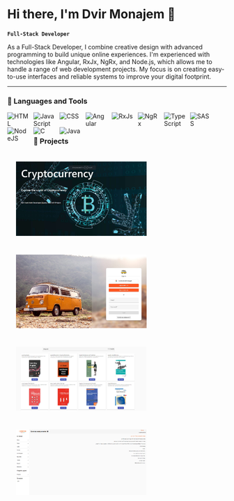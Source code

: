# Hi there, I'm Dvir Monajem 👋

**`Full-Stack Developer `**

As a Full-Stack Developer, I combine creative design with advanced programming to build unique online experiences. 
 I'm experienced with technologies like Angular, RxJx, NgRx, and Node.js, which allows me to handle a range of web development projects. 
My focus is on creating easy-to-use interfaces and reliable systems to improve your digital footprint.

---

### 🧰 Languages and Tools

<img align="left" alt="HTML" width="50px" style="padding-right:10px;" src="https://cdn.jsdelivr.net/gh/devicons/devicon/icons/html5/html5-plain.svg" />
<img align="left" alt="JavaScript" width="50px" style="padding-right:10px;" src="https://cdn.jsdelivr.net/gh/devicons/devicon/icons/javascript/javascript-plain.svg" />
<img align="left" alt="CSS" width="50px" style="padding-right:10px;" src="https://cdn.jsdelivr.net/gh/devicons/devicon/icons/css3/css3-plain.svg" />
<img align="left" alt="Angular" width="50px" style="padding-right:10px;" src="https://cdn.jsdelivr.net/gh/devicons/devicon/icons/angularjs/angularjs-plain.svg" />
<img align="left" alt="RxJs" width="50px" style="padding-right:10px;" src="https://cdn.jsdelivr.net/gh/devicons/devicon@latest/icons/rxjs/rxjs-original.svg" />
<img align="left" alt="NgRx" width="50px" style="padding-right:10px;" src="https://cdn.jsdelivr.net/gh/devicons/devicon@latest/icons/ngrx/ngrx-original.svg" />
<img align="left" alt="TypeScript" width="50px" style="padding-right:10px;" src="https://cdn.jsdelivr.net/gh/devicons/devicon/icons/typescript/typescript-plain.svg" />
<img align="left" alt="SASS" width="50px" style="padding-right:10px;" src="https://cdn.jsdelivr.net/gh/devicons/devicon/icons/sass/sass-original.svg" />
<img align="left" alt="NodeJS" width="50px" style="padding-right:10px;" src="https://cdn.jsdelivr.net/gh/devicons/devicon/icons/nodejs/nodejs-original.svg" />
<img align="left" alt="C" width="50px" style="padding-right:10px;" src="https://cdn.jsdelivr.net/gh/devicons/devicon/icons/c/c-line.svg" />
<img align="left" alt="Java" width="50px" style="padding-right:10px;" src="https://cdn.jsdelivr.net/gh/devicons/devicon/icons/java/java-original.svg"/>
<br />

#

### 🔭 Projects

<a href="https://coincryptohub.web.app/" target="_blank" style="display: inline-block; margin: 10px;">
  <img src="https://github.com/DvirMon/DvirMon/blob/main/coins-app.png" alt="Crypto-Coins" width="300" style="padding: 10px;">
</a>

<a href="https://travel-on-811d5.firebaseapp.com/" target="_blank" style="display: inline-block; margin: 10px;">
  <img src="https://github.com/DvirMon/DvirMon/blob/main/travel-app.png" alt="Travel-On" width="300" style="padding: 10px;">
</a>

<a href="https://https://ng-books-scape.firebaseapp.com" target="_blank" style="display: inline-block; margin: 10px;">
  <img src="https://github.com/DvirMon/DvirMon/blob/main/books-scape-app.png" alt="Books-Scape" width="300" style="padding: 10px;">
</a>

<a href="https://comrax-dev.dlz8gx14w80dd.amplifyapp.com/" target="_blank" style="display: inline-block; margin: 10px;">
  <img src="https://github.com/DvirMon/DvirMon/blob/main/comrax-ui.png" alt="Kakakl-UI" width="300" style="padding: 10px;">
</a>

